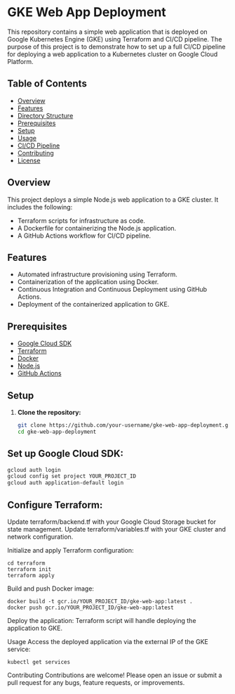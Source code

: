# GKE Web App Deployment

This repository contains a simple web application that is deployed on Google Kubernetes Engine (GKE) using Terraform and CI/CD pipeline. The purpose of this project is to demonstrate how to set up a full CI/CD pipeline for deploying a web application to a Kubernetes cluster on Google Cloud Platform.

## Table of Contents
- [Overview](#overview)
- [Features](#features)
- [Directory Structure](#directory-structure)
- [Prerequisites](#prerequisites)
- [Setup](#setup)
- [Usage](#usage)
- [CI/CD Pipeline](#cicd-pipeline)
- [Contributing](#contributing)
- [License](#license)

## Overview
This project deploys a simple Node.js web application to a GKE cluster. It includes the following:
- Terraform scripts for infrastructure as code.
- A Dockerfile for containerizing the Node.js application.
- A GitHub Actions workflow for CI/CD pipeline.

## Features
- Automated infrastructure provisioning using Terraform.
- Containerization of the application using Docker.
- Continuous Integration and Continuous Deployment using GitHub Actions.
- Deployment of the containerized application to GKE.

## Prerequisites
- [Google Cloud SDK](https://cloud.google.com/sdk/docs/install)
- [Terraform](https://www.terraform.io/downloads.html)
- [Docker](https://www.docker.com/get-started)
- [Node.js](https://nodejs.org/en/download/)
- [GitHub Actions](https://github.com/features/actions)

## Setup
1. **Clone the repository:**
   ```sh
   git clone https://github.com/your-username/gke-web-app-deployment.git
   cd gke-web-app-deployment

## Set up Google Cloud SDK:

```sh
gcloud auth login
gcloud config set project YOUR_PROJECT_ID
gcloud auth application-default login
```

## Configure Terraform:

Update terraform/backend.tf with your Google Cloud Storage bucket for state management.
Update terraform/variables.tf with your GKE cluster and network configuration.

Initialize and apply Terraform configuration:
```
cd terraform
terraform init
terraform apply
```

Build and push Docker image:
```
docker build -t gcr.io/YOUR_PROJECT_ID/gke-web-app:latest .
docker push gcr.io/YOUR_PROJECT_ID/gke-web-app:latest
```

Deploy the application:
Terraform script will handle deploying the application to GKE.

Usage
Access the deployed application via the external IP of the GKE service:

`kubectl get services`


Contributing
Contributions are welcome! Please open an issue or submit a pull request for any bugs, feature requests, or improvements.
